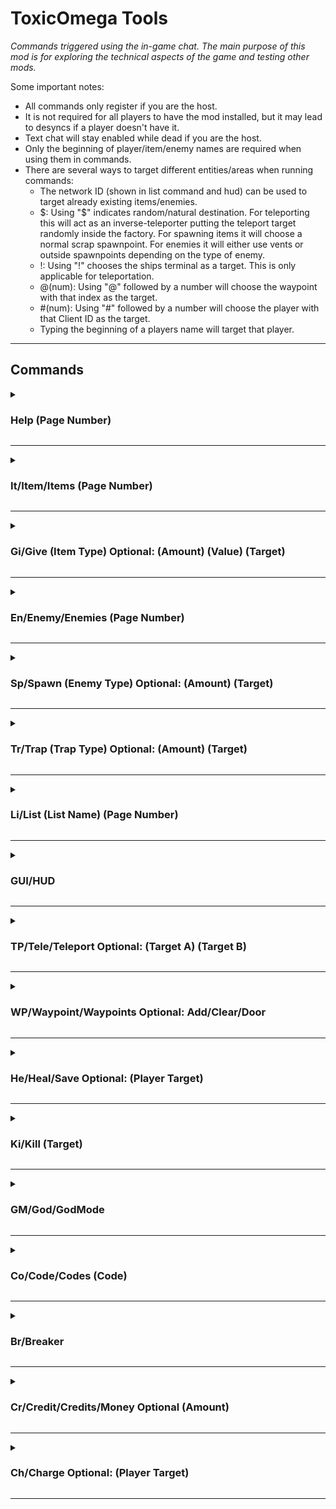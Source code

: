 # ToxicOmega Tools

*Commands triggered using the in-game chat. The main purpose of this mod is for exploring the technical aspects of the game and testing other mods.*

Some important notes:
* All commands only register if you are the host.
* It is not required for all players to have the mod installed, but it may lead to desyncs if a player doesn't have it.
* Text chat will stay enabled while dead if you are the host.
* Only the beginning of player/item/enemy names are required when using them in commands.
* There are several ways to target different entities/areas when running commands:
  * The network ID (shown in list command and hud) can be used to target already existing items/enemies.
  * $: Using "$" indicates random/natural destination. For teleporting this will act as an inverse-teleporter putting the teleport target randomly inside the factory. For spawning items it will choose a normal scrap spawnpoint. For enemies it will either use vents or outside spawnpoints depending on the type of enemy.
  * !: Using "!" chooses the ships terminal as a target. This is only applicable for teleportation.
  * @(num): Using "@" followed by a number will choose the waypoint with that index as the target.
  * #(num): Using "#" followed by a number will choose the player with that Client ID as the target.
  * Typing the beginning of a players name will target that player. 

---

## Commands

<details>
  <summary><h3>Help (Page Number)</h3></summary>

Displays a page of the commands list. Includes brief descriptions of each command and its purpose.

Arguments:
* Page Number: Specific page of the commands list to view.

Example: "help" displays page one of the commands list.
</details>

---

<details>
  <summary><h3>It/Item/Items (Page Number)</h3></summary>

Displays a page of the items list. Includes item names and ID numbers.

Arguments:
* Page Number: Specific page of the item list to view. Will default to the last page viewed.

Example: "item 2" displays page two of the items list.
</details>

---

<details>
  <summary><h3>Gi/Give (Item Type) Optional: (Amount) (Value) (Target)</h3></summary>

Spawns an item based on given name or ID number. Able to specify how many items, their value, and where they spawn.

Arguments:
* Item Type: Name or numerical ID of item you want to spawn. Will auto-complete name if the beginning is given. Use underscores "_" in place of spaces.
* Amount (Default: 1): How many copies of the item should be spawned.
* Value (Default: Random): Override the default value of the item with a given number.
* Target (Default: Host Player): Where to spawn the item, supports all targeting methods listed at the beginning of this readme.

Example: "give gold_bar 1 420 #3" will spawn one gold bar worth $420 on the player whose ID is 3.
</details>

---

<details>
  <summary><h3>En/Enemy/Enemies (Page Number)</h3></summary>

Displays a page of the enemies list. Includes enemy names and ID numbers.

Arguments:
* Page Number: Specific page of the enemies list to view. Will default to the last page viewed.

Example: "en 2" displays page two of the enemies list.
</details>

---

<details>
  <summary><h3>Sp/Spawn (Enemy Type) Optional: (Amount) (Target)</h3></summary>

Spawns an enemy based on given name or ID number. Able to specify how many enemies, and where they spawn.

Arguments:
* Enemy Type: Name or numerical ID of enemy you want to spawn. Will auto-complete name if the beginning is given. Use underscores "_" in place of spaces.
* Amount (Default: 1): How many copies of the enemy should be spawned.
* Target (Default: Natural): Where to spawn the enemy, supports all targeting methods listed at the beginning of this readme.

Example: "sp 0 1" will spawn one enemy of ID zero naturally. Make sure you check the "enemy" command to find the ID of the enemy you want to spawn or just use their name instead.
</details>

---

<details>
  <summary><h3>Tr/Trap (Trap Type) Optional: (Amount) (Target)</h3></summary>

Spawns trap based on given name or ID number. If no arguments are given it will instead list available traps with their ID #'s.

Arguments:
* Type: Name or ID of the trap you want to spawn. Will auto-complete name if the beginning is given.
* Amount (Default: 1): How many copies of the trap should be spawned.
* Target (Default: Natural): Where to spawn the trap, supports all targeting methods listed at the beginning of this readme.

Example: "tr mi 30" will spawn 30 landmines randomly throughout the factory.
</details>

---

<details>
  <summary><h3>Li/List (List Name) (Page Number)</h3></summary>

Displays a page from the list of currently spawned players, items, or enemies. Network ID's will be listed in the items and enemies lists. Will smart-search for the list name.

Arguments:
* List Name (Default: Players): Which list to view, supports "players", "items", and "enemy/enemies".

Example: "li e" will list every enemy currently spawned in the current moon.
</details>

---

<details>
  <summary><h3>GUI/HUD</h3></summary>

Toggles a HUD that displays the players coordinates as well as nearby items and enemies. The Network ID of the items/enemies will be listed as well.

Example: "hud" will enable the hud if it is currently hidden.
</details>

---

<details>
  <summary><h3>TP/Tele/Teleport Optional: (Target A) (Target B)</h3></summary>

Teleports a given player to a given destination. Player being teleported cannot be dead. Will automatically sync lighting if your destination is inside or outside. If no arguments are provided, the host will be teleported to the ship's console.

Arguments:
* Target A: If this is the only argument given it supports all targeting methods. Otherwise, it will not accept "!", "$", or "@" since they are not able to be moved.
* Target B: Can any targeting method listed at the beginning of this readme.

Example: "tp #0 $" will teleport the player with ID to a random location inside the factory.
</details>

---

<details>
  <summary><h3>WP/Waypoint/Waypoints Optional: Add/Clear/Door</h3></summary>

Lists or creates a waypoint to use as a destination. Waypoints are cleared when leaving a moon.

Arguments (The text added after is the only argument accepted. If not provided it will list all waypoints):
* Add: Will create a waypoint at your current position.
* Clear: Will delete all waypoints.
* Door: Will create a waypoint inside the factory at the main entrance.

Example: "wp add" will create a waypoint at your current location.
</details>

---

<details>
  <summary><h3>He/Heal/Save Optional: (Player Target)</h3></summary>

Fully refills a player's health and stamina. Will save a player if they are currently in a kill animation with Snare Fleas, Forest Giants, or Masked Players. If the target player is dead, they will be revived at the ship's terminal.

Arguments:
* Player Target (Default: Host Player): Only supports player name/client ID (enemy ID not supported yet).

Example: "heal John" will heal a player whose name starts with (or is) John.
</details>

---

<details>
  <summary><h3>Ki/Kill (Target)</h3></summary>

Kills/Destroys a given player or item/enemy (if given their Network ID as the target). Items and invincible enemies are destroyed. Players and normal enemies are killed unless they are forced to by destroyed by adding * to the end of the target argument.

Arguments:
* Target: Any player name/client ID, or the network ID of an enemy/item. A "*" can be added anywhere at the end of the target to force the target to be deleted instead of killed.

Example: "kill 69*" will delete whatever enemy or item currently has the network ID 69 rather than killing them with damage.
</details>

---

<details>
  <summary><h3>GM/God/GodMode</h3></summary>

Toggle whether or not you take damage.

Example: "gm" while godmode is off will toggle it on.
</details>

---

<details>
  <summary><h3>Co/Code/Codes (Code)</h3></summary>

Toggles doors/turrets/mines by using their terminal code. If no argument is given it will list all terminal objects on the map.

Arguments:
* Code: The code that appears on the ship's map corresponding to the object.

Example: "code d2" will toggle all objects on the map with code d2.
</details>

---

<details>
  <summary><h3>Br/Breaker</h3></summary>

Toggles the breaker box's state.

Example: "br" while the breaker is on will toggle it to be off.

</details>

---

<details>
  <summary><h3>Cr/Credit/Credits/Money Optional (Amount)</h3></summary>

Lists or adjusts the current amount of group credits in the terminal. If the amount argument is not given it will just display the current amount of credits.

Arguments:
* Amount: The amount is the adjustment to be made to the current amount of credits.

Example: "credit -10" will subtract 10 from the current amount of group credits.
</details>

---

<details>
  <summary><h3>Ch/Charge Optional: (Player Target)</h3></summary>

Charges a player's held item.

Arguments:
* Player Target (Default: Host Player): Only supports player name/client ID.

Example: "ch" will simply charge the host's held item.
</details>

---